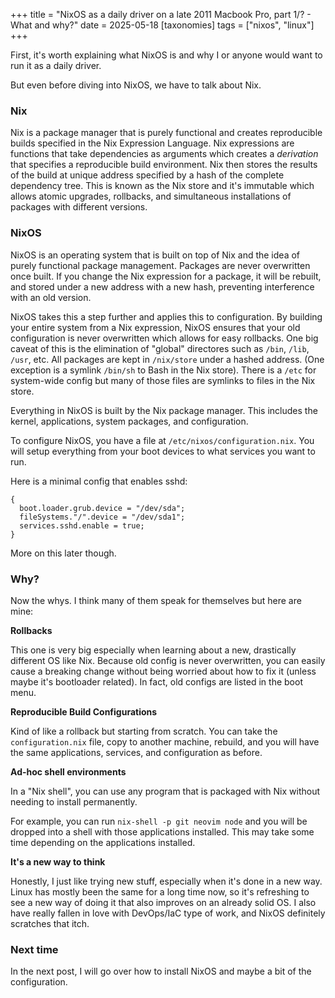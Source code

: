 +++
title = "NixOS as a daily driver on a late 2011 Macbook Pro, part 1/? - What and why?"
date = 2025-05-18
[taxonomies]
tags = ["nixos", "linux"]
+++

First, it's worth explaining what NixOS is and why I or anyone would want to
run it as a daily driver.

But even before diving into NixOS, we have to talk about Nix.

### Nix
Nix is a package manager that is purely functional and creates reproducible
builds specified in the Nix Expression Language. Nix expressions are functions
that take dependencies as arguments which creates a *derivation* that specifies
a reproducible build environment. Nix then stores the results of the build at
unique address specified by a hash of the complete dependency tree. This
is known as the Nix store and it's immutable which allows atomic upgrades,
rollbacks, and simultaneous installations of packages with different versions.

### NixOS
NixOS is an operating system that is built on top of Nix and the idea of purely
functional package management. Packages are never overwritten once built. If
you change the Nix expression for a package, it will be rebuilt, and stored
under a new address with a new hash, preventing interference with an old version.

NixOS takes this a step further and applies this to configuration. By building
your entire system from a Nix expression, NixOS ensures that your old
configuration is never overwritten which allows for easy rollbacks. One big
caveat of this is the elimination of "global" directores such as `/bin`,
`/lib`, `/usr`, etc. All packages are kept in `/nix/store` under a hashed
address. (One exception is a symlink `/bin/sh` to Bash in the Nix store). There
is a `/etc` for system-wide config but many of those files are symlinks to files
in the Nix store.

Everything in NixOS is built by the Nix package manager. This includes the
kernel, applications, system packages, and configuration.

To configure NixOS, you have a file at `/etc/nixos/configuration.nix`.
You will setup everything from your boot devices to what services you want
to run.

Here is a minimal config that enables sshd:

```
{
  boot.loader.grub.device = "/dev/sda";
  fileSystems."/".device = "/dev/sda1";
  services.sshd.enable = true;
}
```

More on this later though.


### Why?
Now the whys. I think many of them speak for themselves but here are mine:

**Rollbacks**

This one is very big especially when learning about a new, drastically different
OS like Nix. Because old config is never overwritten, you can easily cause a
breaking change without being worried about how to fix it (unless maybe it's
bootloader related). In fact, old configs are listed in the boot menu.

**Reproducible Build Configurations**

Kind of like a rollback but starting from scratch. You can take the
`configuration.nix` file, copy to another machine, rebuild, and you will have
the same applications, services, and configuration as before.

**Ad-hoc shell environments**

In a "Nix shell", you can use any program that is packaged with Nix without
needing to install permanently.

For example, you can run `nix-shell -p git neovim node` and you will be dropped
into a shell with those applications installed. This may take some time
depending on the applications installed.

**It's a new way to think**

Honestly, I just like trying new stuff, especially when it's done in a new way.
Linux has mostly been the same for a long time now, so it's refreshing to see
a new way of doing it that also improves on an already solid OS. I also
have really fallen in love with DevOps/IaC type of work, and NixOS definitely
scratches that itch.

### Next time
In the next post, I will go over how to install NixOS and maybe a bit of the
configuration.
